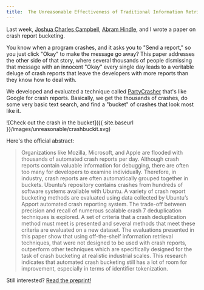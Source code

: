 ```yaml
---
title:  The Unreasonable Effectiveness of Traditional Information Retrieval in Crash Report Deduplication
---
```


Last week, [Joshua Charles Campbell][josh], [Abram Hindle][abram], and
I wrote a paper on crash report bucketing.

You know when a program crashes, and it asks you to "Send a report," so
you just click "Okay" to make the message go away? This paper addresses
the other side of that story, where several thousands of people dismissing that
message with an innocent "Okay" every single day leads to a veritable deluge of
crash reports that leave the developers with more reports than they know
how to deal with.

We developed and evaluated a technique called [PartyCrasher][] that's
like Google for crash reports. Basically, we get the thousands of
crashes, do some very basic text search, and find a "bucket" of crashes
that look most like it.

![Check out the crash in the bucket]({{ site.baseurl
}}/images/unreasonable/crashbuckit.svg)

Here's the official abstract:

> Organizations like Mozilla, Microsoft, and Apple are flooded with
> thousands of automated crash reports per day. Although crash reports
> contain valuable information for debugging, there are often too many
> for developers to examine individually. Therefore, in industry, crash
> reports are often automatically grouped together in buckets. Ubuntu’s
> repository contains crashes from hundreds of software systems
> available with Ubuntu. A variety of crash report bucketing methods are
> evaluated using data collected by Ubuntu’s Apport automated crash
> reporting system. The trade-off between precision and recall of
> numerous scalable crash 7 deduplication techniques is explored. A set
> of criteria that a crash deduplication method must meet is presented
> and several methods that meet these criteria are evaluated on a new
> dataset. The evaluations presented in this paper show that using
> off-the-shelf information retrieval techniques, that were not designed
> to be used with crash reports, outperform other techniques which are
> specifically designed for the task of crash bucketing at realistic
> industrial scales. This research indicates that automated crash
> bucketing still has a lot of room for improvement, especially in terms
> of identifier tokenization.

Still interested? [Read the preprint!][preprint]

[abram]: http://softwareprocess.es/
[josh]: http://jcc.space/
[preprint]: https://peerj.com/preprints/1705v1/
[PartyCrasher]: https://github.com/orezpraw/partycrasher
